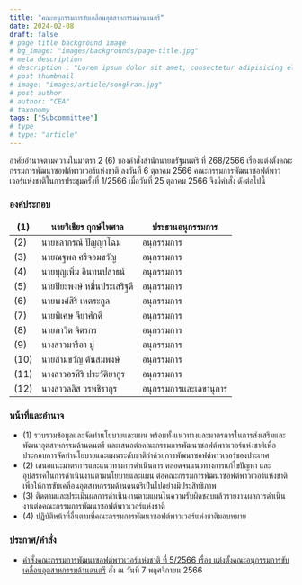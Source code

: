 ```yaml
---
title: "คณะอนุกรรมการขับเคลื่อนอุตสาหกรรมด้านดนตรี"
date: 2024-02-08
draft: false
# page title background image
# bg_image: "images/backgrounds/page-title.jpg"
# meta description
# description : "Lorem ipsum dolor sit amet, consectetur adipisicing elit, sed do eiusmod tempor incididunt ut labore. dolore magna aliqua. Ut enim ad minim veniam, quis nostrud."
# post thumbnail
# image: "images/article/songkran.jpg"
# post author
# author: "CEA"
# taxonomy
tags: ["Subcommittee"]
# type
# type: "article"
---
```


<style>
  td, th { border: none!important; }
</style>

อาศัยอำนาจตามความในมาตรา 2 (6) ของคำสั่งสำนักนายกรัฐมนตรี ที่ 268/2566 เรื่องแต่งตั้งคณะกรรมการพัฒนาซอฟต์พาวเวอร์แห่งชาติ ลงวันที่ 6 ตุลาคม 2566 คณะกรรมการพัฒนาซอฟต์พาวเวอร์แห่งชาติในการประชุมครั้งที่ 1/2566 เมื่อวันที่ 25 ตุลาคม 2566 จึงมีคำสั่ง ดังต่อไปนี้

### องค์ประกอบ

| (1) | นายวิเชียร ฤกษ์ไพศาล | ประธานอนุกรรมการ |
| --- | --- | --- |
| (2) | นายชลากรณ์ ปัญญาโฉม | อนุกรรมการ |
| (3) | นายณฐพล ศรีจอมขวัญ | อนุกรรมการ |
| (4) | นายบุญเพิ่ม อินทนปสาธน์ | อนุกรรมการ |
| (5) | นายปิยะพงษ์ หมื่นประเสริฐดี | อนุกรรมการ |
| (6) | นายพงศ์สิริ เหตระกูล | อนุกรรมการ |
| (7) | นายพิเศษ จียาศักดิ์ | อนุกรรมการ |
| (8) | นายภาวิต จิตรกร | อนุกรรมการ |
| (9) | นางสาวมารีอา มู่ | อนุกรรมการ |
| (10) | นายสามขวัญ ตันสมพงษ์ | อนุกรรมการ |
| (11) | นางสาวอรศิริ ประวัติยากูร | อนุกรรมการ |
| (12) | นางสาวลลิส วรพชิรากูร | อนุกรรมการและเลขานุการ |

### หน้าที่และอำนาจ

* (1) รวบรวมข้อมูลและจัดทำนโยบายและแผน พร้อมทั้งแนวทางและมาตรการในการส่งเสริมและพัฒนาอุตสาหกรรมด้านดนตรี และเสนอต่อคณะกรรมการพัฒนาซอฟต์พาวเวอร์แห่งชาติเพื่อประกอบการจัดทำนโยบายและแผนระดับชาติว่าด้วยการพัฒนาซอฟต์พาวเวอร์ของประเทศ
* (2) เสนอแนะมาตรการและแนวทางการดำเนินการ ตลอดจนแนวทางการแก้ไขปัญหา และอุปสรรคในการดำเนินงานตามนโยบายและแผน ต่อคณะกรรมการพัฒนาซอฟต์พาวเวอร์แห่งชาติ เพื่อให้การขับเคลื่อนอุตสาหกรรมด้านดนตรีเป็นไปอย่างมีประสิทธิภาพ
* (3) ติดตามและประเมินผลการดำเนินงานตามแผนในความรับผิดชอบแล้วรายงานผลการดำเนินงานต่อคณะกรรมการพัฒนาซอฟต์พาวเวอร์แห่งชาติ
* (4) ปฏิบัติหน้าที่อื่นตามที่คณะกรรมการพัฒนาซอฟต์พาวเวอร์แห่งชาติมอบหมาย

### ประกาศ/คำสั่ง

* [คำสั่งคณะกรรมการพัฒนาซอฟต์พาวเวอร์แห่งชาติ ที่ 5/2566 เรื่อง แต่งตั้งคณะอนุกรรมการขับเคลื่อนอุตสาหกรรมด้านดนตรี](</files/คำสั่งแต่งตั้งที่ 5-2566  คณะอนุฯ ดนตรี.pdf>) สั่ง ณ วันที่ 7 พฤศจิกายน 2566





